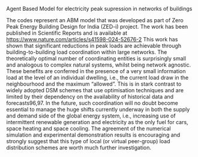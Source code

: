 Agent Based Model for electricity peak supression in networks of buildings

The codes represent an ABM model that was developed as part of Zero Peak Energy Building Design for India (ZED-i) project. The work has been published in Scientific Reports and is available at https://www.nature.com/articles/s41598-024-52676-2
This work has shown that significant reductions in peak loads are achievable through building-to-building load coordination within large networks. The theoretically optimal number of coordinating entities is surprisingly small and analogous to complex natural systems, whilst being network agnostic. These benefits are conferred in the presence of a very small information load at the level of an individual dwelling, i.e., the current load draw in the neighbourhood and the maximum “allowed”. This is in stark contrast to widely adopted DSM schemes that use optimisation techniques and are limited by their dependency on the availability of historical data and forecasts96,97. In the future, such coordination will no doubt become essential to manage the huge shifts currently underway in both the supply and demand side of the global energy system, i.e., increasing use of intermittent renewable generation and electricity as the only fuel for cars, space heating and space cooling. The agreement of the numerical simulation and experimental demonstration results is encouraging and strongly suggest that this type of local (or virtual peer-group) load distribution schemes are worth much further investigation.
